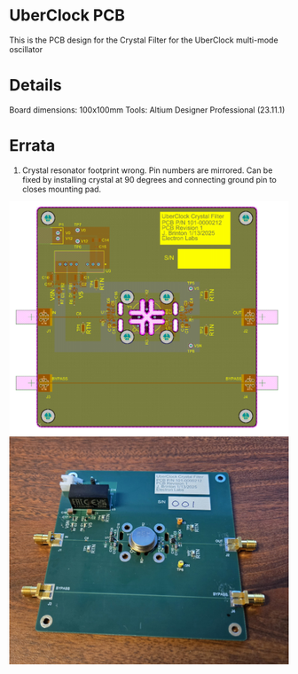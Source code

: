# UberClock PCB
This is the PCB design for the Crystal Filter for the UberClock multi-mode oscillator

# Details
Board dimensions: 100x100mm
Tools: Altium Designer Professional (23.11.1)

# Errata
1. Crystal resonator footprint wrong. Pin numbers are mirrored. Can be fixed by installing crystal at 90 degrees and connecting ground pin to closes mounting pad.

![PCB Design](board_picture.png)
![PCB Photo](photo.jpg)
